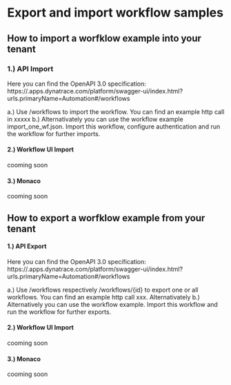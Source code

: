 # Export and import workflow samples

## How to import a worfklow example into your tenant

### 1.) API Import 
Here you can find the OpenAPI 3.0 specification: https://<yourtenant>.apps.dynatrace.com/platform/swagger-ui/index.html?urls.primaryName=Automation#/workflows

a.) Use <POST> /workflows to import the workflow. You can find an example http call in xxxxx
b.) Alternativately you can use the workflow example import_one_wf.json. Import this workflow, configure authentication and run the workflow for further imports.

#### 2.) Workflow UI Import

cooming soon

#### 3.) Monaco 

cooming soon

## How to export a worfklow example from your tenant

#### 1.) API Export
Here you can find the OpenAPI 3.0 specification: https://<yourtenant>.apps.dynatrace.com/platform/swagger-ui/index.html?urls.primaryName=Automation#/workflows

a.) Use <GET> /workflows respectively <GET> /workflows/{id} to export one or all workflows. You can find an example http call xxx. Alternativately
b.) Alternatively you can use the workflow example. Import this workflow and run the workflow for further exports.

#### 2.) Workflow UI Import
cooming soon

#### 3.) Monaco 
cooming soon
